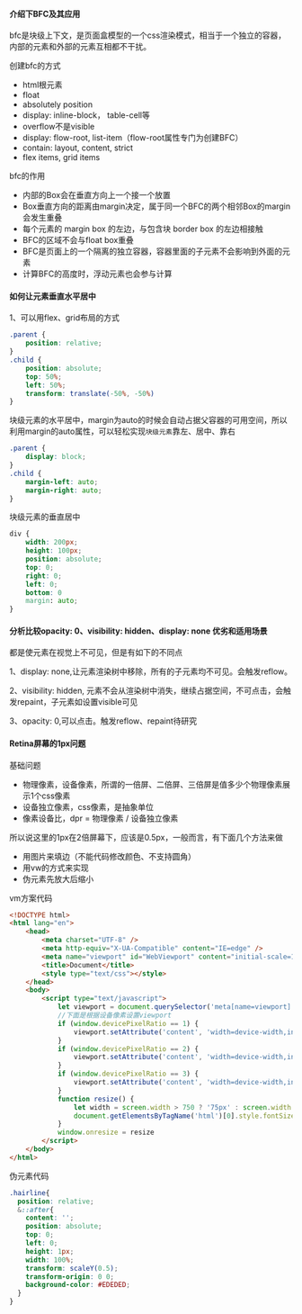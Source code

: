 #### 介绍下BFC及其应用
bfc是块级上下文，是页面盒模型的一个css渲染模式，相当于一个独立的容器，内部的元素和外部的元素互相都不干扰。

创建bfc的方式
- html根元素
- float
- absolutely position
- display: inline-block， table-cell等
- overflow不是visible
- display: flow-root, list-item（flow-root属性专门为创建BFC）
- contain: layout, content, strict
- flex items, grid items

bfc的作用
- 内部的Box会在垂直方向上一个接一个放置
- Box垂直方向的距离由margin决定，属于同一个BFC的两个相邻Box的margin会发生重叠
- 每个元素的 margin box 的左边，与包含块 border box 的左边相接触
- BFC的区域不会与float box重叠
- BFC是页面上的一个隔离的独立容器，容器里面的子元素不会影响到外面的元素
- 计算BFC的高度时，浮动元素也会参与计算


#### 如何让元素垂直水平居中
1、可以用flex、grid布局的方式

```css
.parent {
    position: relative;
}
.child {
    position: absolute;
    top: 50%;
    left: 50%;
    transform: translate(-50%, -50%)
}
```
块级元素的水平居中，margin为auto的时候会自动占据父容器的可用空间，所以利用margin的auto属性，可以轻松实现`块级元素`靠左、居中、靠右
```css
.parent {
    display: block;
}
.child {
    margin-left: auto;
    margin-right: auto;
}
```

块级元素的垂直居中
```css
div {
    width: 200px;
    height: 100px;
    position: absolute;
    top: 0;
    right: 0;
    left: 0;
    bottom: 0
    margin: auto;
}
```


#### 分析比较opacity: 0、visibility: hidden、display: none 优劣和适用场景
都是使元素在视觉上不可见，但是有如下的不同点

1、display: none,让元素渲染树中移除，所有的子元素均不可见。会触发reflow。

2、visibility: hidden, 元素不会从渲染树中消失，继续占据空间，不可点击，会触发repaint，子元素如设置visible可见

3、opacity: 0,可以点击。触发reflow、repaint待研究


#### Retina屏幕的1px问题
基础问题
- 物理像素，设备像素，所谓的一倍屏、二倍屏、三倍屏是值多少个物理像素展示1个css像素
- 设备独立像素，css像素，是抽象单位
- 像素设备比，dpr = 物理像素 / 设备独立像素

所以说这里的1px在2倍屏幕下，应该是0.5px，一般而言，有下面几个方法来做
- 用图片来填边（不能代码修改颜色、不支持圆角）
- 用vw的方式来实现
- 伪元素先放大后缩小


vm方案代码
```html
<!DOCTYPE html>
<html lang="en">
    <head>
        <meta charset="UTF-8" />
        <meta http-equiv="X-UA-Compatible" content="IE=edge" />
        <meta name="viewport" id="WebViewport" content="initial-scale=1, maximum-scale=1, minimum-scale=1, user-scalable=no" />
        <title>Document</title>
        <style type="text/css"></style>
    </head>
    <body>
        <script type="text/javascript">
            let viewport = document.querySelector('meta[name=viewport]')
            //下面是根据设备像素设置viewport
            if (window.devicePixelRatio == 1) {
                viewport.setAttribute('content', 'width=device-width,initial-scale=1, maximum-scale=1, minimum-scale=1, user-scalable=no')
            }
            if (window.devicePixelRatio == 2) {
                viewport.setAttribute('content', 'width=device-width,initial-scale=0.5, maximum-scale=0.5, minimum-scale=0.5, user-scalable=no')
            }
            if (window.devicePixelRatio == 3) {
                viewport.setAttribute('content', 'width=device-width,initial-scale=0.3333333333333333, maximum-scale=0.3333333333333333, minimum-scale=0.3333333333333333, user-scalable=no')
            }
            function resize() {
                let width = screen.width > 750 ? '75px' : screen.width / 10 + 'px'
                document.getElementsByTagName('html')[0].style.fontSize = width
            }
            window.onresize = resize
        </script>
    </body>
</html>
```

伪元素代码
```css
.hairline{
  position: relative;
  &::after{
    content: '';
    position: absolute;
    top: 0;
    left: 0;
    height: 1px;
    width: 100%;
    transform: scaleY(0.5);
    transform-origin: 0 0;
    background-color: #EDEDED;
  }
}
```



